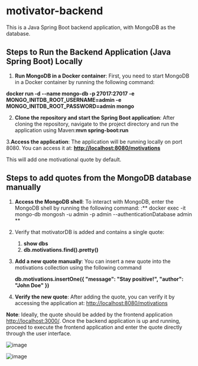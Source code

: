 # motivator-backend
This is a Java Spring Boot backend application, with MongoDB as the database.

## Steps to Run the Backend Application (Java Spring Boot) Locally

1. **Run MongoDB in a Docker container**: First, you need to start MongoDB in a Docker container by running the following command:  

 **docker run -d --name mongo-db -p 27017:27017 -e MONGO_INITDB_ROOT_USERNAME=admin -e MONGO_INITDB_ROOT_PASSWORD=admin mongo**  
 
 2. **Clone the repository and start the Spring Boot application**: After cloning the repository, navigate to the project directory and run the application using Maven:**mvn spring-boot:run**  
 
   
 3.**Access the application**: The application will be running locally on port 8080. You can access it at: **<http://localhost:8080/motivations>**  

This will add one motivational quote by default.  



## Steps to add quotes from the MongoDB database manually
  
1. **Access the MongoDB shell**: To interact with MongoDB, enter the MongoDB shell by running the following command: :** docker exec -it mongo-db mongosh -u admin -p admin --authenticationDatabase admin **  

2. Verify that motivatorDB is added and contains a single quote:
   
    1. **show dbs**
    2. **db.motivations.find().pretty()**
       
4. **Add a new quote manually**: You can insert a new quote into the motivations collection using the following command

   
   **db.motivations.insertOne({
      "message": "Stay positive!",
      "author": "John Doe"
    })**
   
6. **Verify the new quote**: After adding the quote, you can verify it by accessing the application at: <http://localhost:8080/motivations>
   

**Note**: Ideally, the quote should be added by the frontend application <http://localhost:3000/>. Once the backend application is up and running, proceed to execute the frontend application and enter the quote directly through the user interface.  

![image](https://github.com/user-attachments/assets/5ff2d902-e3f4-4a81-85e2-111b4cb4ce92)  

![image](https://github.com/user-attachments/assets/e0600894-3823-43c3-85c8-1eec2819f966)  




